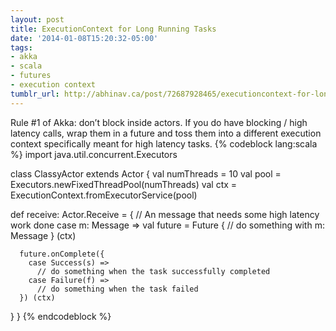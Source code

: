 ```yaml
---
layout: post
title: ExecutionContext for Long Running Tasks
date: '2014-01-08T15:20:32-05:00'
tags:
- akka
- scala
- futures
- execution context
tumblr_url: http://abhinav.ca/post/72687928465/executioncontext-for-long-running-tasks
---
```

Rule #1 of Akka: don’t block inside actors. If you do have blocking / high latency calls, wrap them in a future and toss them into a different execution context specifically meant for high latency tasks.
{% codeblock lang:scala %}
import java.util.concurrent.Executors

class ClassyActor extends Actor {
  val numThreads = 10
  val pool = Executors.newFixedThreadPool(numThreads)
  val ctx = ExecutionContext.fromExecutorService(pool)
  
  def receive: Actor.Receive = {
    // An message that needs some high latency work done
    case m: Message =>
      val future = Future {
        // do something with m: Message
      } (ctx)

      future.onComplete({
        case Success(s) =>
          // do something when the task successfully completed
        case Failure(f) =>
          // do something when the task failed
      }) (ctx)
  }
}
{% endcodeblock %}
